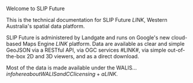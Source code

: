 Welcome to SLIP Future

This is the technical documentation for SLIP Future $LINK$, Western Australia's spatial data platform.

SLIP Future is administered by Landgate and runs on Google's new cloud-based Maps Engine $LINK$ platform. Data are available as clear and simple GeoJSON via a RESTful API, via OGC services #LINK#, via simple out-of-the-box 2D and 3D viewers, and as a direct download.

Most of the data is made available under the WALIS... $info here about WALIS and CC licensing + a LINK$.
